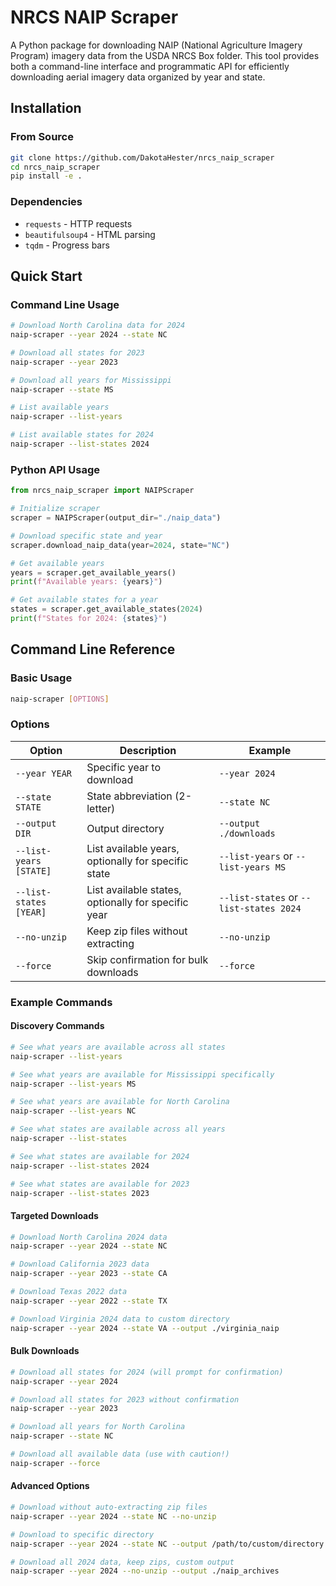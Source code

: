 # NRCS NAIP Scraper

A Python package for downloading NAIP (National Agriculture Imagery Program) imagery data from the USDA NRCS Box folder. This tool provides both a command-line interface and programmatic API for efficiently downloading aerial imagery data organized by year and state.

## Installation

### From Source
```bash
git clone https://github.com/DakotaHester/nrcs_naip_scraper
cd nrcs_naip_scraper
pip install -e .
```

### Dependencies
- `requests` - HTTP requests
- `beautifulsoup4` - HTML parsing  
- `tqdm` - Progress bars

## Quick Start

### Command Line Usage

```bash
# Download North Carolina data for 2024
naip-scraper --year 2024 --state NC

# Download all states for 2023
naip-scraper --year 2023

# Download all years for Mississippi
naip-scraper --state MS

# List available years
naip-scraper --list-years

# List available states for 2024
naip-scraper --list-states 2024
```

### Python API Usage

```python
from nrcs_naip_scraper import NAIPScraper

# Initialize scraper
scraper = NAIPScraper(output_dir="./naip_data")

# Download specific state and year
scraper.download_naip_data(year=2024, state="NC")

# Get available years
years = scraper.get_available_years()
print(f"Available years: {years}")

# Get available states for a year
states = scraper.get_available_states(2024)
print(f"States for 2024: {states}")
```

## Command Line Reference

### Basic Usage
```bash
naip-scraper [OPTIONS]
```

### Options

| Option | Description | Example |
|--------|-------------|---------|
| `--year YEAR` | Specific year to download | `--year 2024` |
| `--state STATE` | State abbreviation (2-letter) | `--state NC` |
| `--output DIR` | Output directory | `--output ./downloads` |
| `--list-years [STATE]` | List available years, optionally for specific state | `--list-years` or `--list-years MS` |
| `--list-states [YEAR]` | List available states, optionally for specific year | `--list-states` or `--list-states 2024` |
| `--no-unzip` | Keep zip files without extracting | `--no-unzip` |
| `--force` | Skip confirmation for bulk downloads | `--force` |

### Example Commands

#### Discovery Commands
```bash
# See what years are available across all states
naip-scraper --list-years

# See what years are available for Mississippi specifically
naip-scraper --list-years MS

# See what years are available for North Carolina
naip-scraper --list-years NC

# See what states are available across all years
naip-scraper --list-states

# See what states are available for 2024
naip-scraper --list-states 2024

# See what states are available for 2023
naip-scraper --list-states 2023
```

#### Targeted Downloads
```bash
# Download North Carolina 2024 data
naip-scraper --year 2024 --state NC

# Download California 2023 data  
naip-scraper --year 2023 --state CA

# Download Texas 2022 data
naip-scraper --year 2022 --state TX

# Download Virginia 2024 data to custom directory
naip-scraper --year 2024 --state VA --output ./virginia_naip
```

#### Bulk Downloads
```bash
# Download all states for 2024 (will prompt for confirmation)
naip-scraper --year 2024

# Download all states for 2023 without confirmation
naip-scraper --year 2023

# Download all years for North Carolina
naip-scraper --state NC

# Download all available data (use with caution!)
naip-scraper --force
```

#### Advanced Options
```bash
# Download without auto-extracting zip files
naip-scraper --year 2024 --state NC --no-unzip

# Download to specific directory
naip-scraper --year 2024 --state NC --output /path/to/custom/directory

# Download all 2024 data, keep zips, custom output
naip-scraper --year 2024 --no-unzip --output ./naip_archives
```
